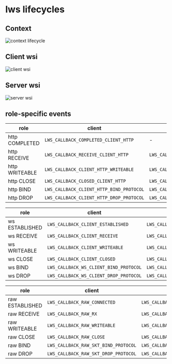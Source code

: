 # lws lifecycles

## Context

![context lifecycle](/doc-assets/lifecycle-context.png)

## Client wsi

![client wsi](/doc-assets/lifecycle-wsi.png)

## Server wsi

![server wsi](/doc-assets/lifecycle-server-wsi.png)

## role-specific events

role|client|server
---|---|---
http COMPLETED|`LWS_CALLBACK_COMPLETED_CLIENT_HTTP`|-
http RECEIVE|`LWS_CALLBACK_RECEIVE_CLIENT_HTTP`|`LWS_CALLBACK_RECEIVE_HTTP`
http WRITEABLE|`LWS_CALLBACK_CLIENT_HTTP_WRITEABLE`|`LWS_CALLBACK_HTTP_WRITEABLE`
http CLOSE|`LWS_CALLBACK_CLOSED_CLIENT_HTTP`|`LWS_CALLBACK_CLOSED_HTTP`
http BIND|`LWS_CALLBACK_CLIENT_HTTP_BIND_PROTOCOL`|`LWS_CALLBACK_HTTP_BIND_PROTOCOL`
http DROP|`LWS_CALLBACK_CLIENT_HTTP_DROP_PROTOCOL`|`LWS_CALLBACK_HTTP_DROP_PROTOCOL`

role|client|server
---|---|---
ws ESTABLISHED|`LWS_CALLBACK_CLIENT_ESTABLISHED`|`LWS_CALLBACK_ESTABLISHED`
ws RECEIVE|`LWS_CALLBACK_CLIENT_RECEIVE`|`LWS_CALLBACK_RECEIVE`
ws WRITEABLE|`LWS_CALLBACK_CLIENT_WRITEABLE`|`LWS_CALLBACK_SERVER_WRITEABLE`
ws CLOSE|`LWS_CALLBACK_CLIENT_CLOSED`|`LWS_CALLBACK_CLOSED`
ws BIND|`LWS_CALLBACK_WS_CLIENT_BIND_PROTOCOL`|`LWS_CALLBACK_WS_BIND_PROTOCOL`
ws DROP|`LWS_CALLBACK_WS_CLIENT_DROP_PROTOCOL`|`LWS_CALLBACK_WS_DROP_PROTOCOL`

role|client|server
---|---|---
raw ESTABLISHED|`LWS_CALLBACK_RAW_CONNECTED`|`LWS_CALLBACK_RAW_ADOPT`
raw RECEIVE|`LWS_CALLBACK_RAW_RX`|`LWS_CALLBACK_RAW_RX`
raw WRITEABLE|`LWS_CALLBACK_RAW_WRITEABLE`|`LWS_CALLBACK_RAW_WRITEABLE`
raw CLOSE|`LWS_CALLBACK_RAW_CLOSE`|`LWS_CALLBACK_RAW_CLOSE`
raw BIND|`LWS_CALLBACK_RAW_SKT_BIND_PROTOCOL`|`LWS_CALLBACK_RAW_SKT_BIND_PROTOCOL`
raw DROP|`LWS_CALLBACK_RAW_SKT_DROP_PROTOCOL`|`LWS_CALLBACK_RAW_SKT_DROP_PROTOCOL`

